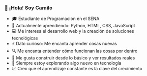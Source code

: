 <!--
**Kmiloxz/Kmiloxz** is a ✨ _special_ ✨ repository because its `README.md` (this file) appears on your GitHub profile.
-->

### 👋 ¡Hola! Soy Camilo

- 🎓 Estudiante de Programación en el SENA
- 🌱 Actualmente aprendiendo: Python, HTML, CSS, JavaScript
- 💻 Me interesa el desarrollo web y la creación de soluciones tecnológicas
- ⚡ Dato curioso: Me encanta aprender cosas nuevas 
- 🔍 Me encanta entender cómo funcionan las cosas por dentro
- 🧱 Me gusta construir desde lo básico y ver resultados reales
- 📘 Siempre estoy explorando algo nuevo en tecnología
- 📈 Creo que el aprendizaje constante es la clave del crecimiento
